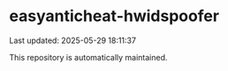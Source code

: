 # easyanticheat-hwidspoofer

Last updated: 2025-05-29 18:11:37

This repository is automatically maintained.
